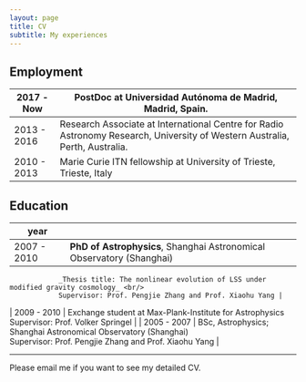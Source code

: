 ```yaml
---
layout: page
title: CV
subtitle: My experiences
---
```


## Employment

| 2017 - Now  | PostDoc at Universidad Autónoma de Madrid, Madrid, Spain.  |
| ----------- | ----------------------------------------------------------------------------- |
| 2013 - 2016 | Research Associate at International Centre for Radio Astronomy Research, University of Western Australia, Perth, Australia. |
| 2010 - 2013 | Marie Curie ITN fellowship at University of Trieste, Trieste, Italy                                                         |

## Education

| year        |                                                                      |
| ----------- | ------------------------------------------------------------------------------------- |
| 2007 - 2010 | **PhD of Astrophysics**, Shanghai Astronomical Observatory (Shanghai)<br/>
                _Thesis title: The nonlinear evolution of LSS under modified gravity cosmology_ <br/>
                Supervisor: Prof. Pengjie Zhang and Prof. Xiaohu Yang |
| 2009 - 2010 | Exchange student at Max-Plank-Institute for Astrophysics <br/>
                Supervisor: Prof. Volker Springel  |
| 2005 - 2007 | BSc, Astrophysics; Shanghai Astronomical Observatory (Shanghai) <br/>
                Supervisor: Prof. Pengjie Zhang and Prof. Xiaohu Yang |
* * *

Please email me if you want to see my detailed CV.

